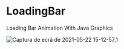 # LoadingBar
Loading Bar Animation With Java Graphics

![Captura de ecrã de 2021-05-22 15-12-57_1](https://user-images.githubusercontent.com/68431317/119229893-dbb76700-bb11-11eb-8d3e-72fef843cf20.png)
